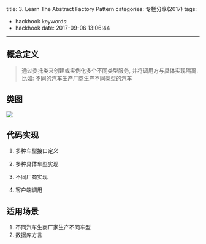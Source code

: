 title: 3. Learn The Abstract Factory Pattern
categories: 专栏分享(2017)
tags:
  - hackhook
keywords:
  - hackhook
date: 2017-09-06 13:06:44
---
## 概念定义
> 通过委托类来创建或实例化多个不同类型服务, 并将调用方与具体实现隔离. 比如: 不同的汽车生产厂商生产不同类型的汽车

## 类图
![](http://7wy48o.com1.z0.glb.clouddn.com/2017-09-06-045236.jpg)

## 代码实现
1.  多种车型接口定义
<script src="https://gist.github.com/thinklife/7b1925679db52f2d13899e8ad32a4d02.js"></script>
<script src="https://gist.github.com/thinklife/7639b0ae7082c04808020af10e60f0d1.js"></script>
2.  多种具体车型实现
<script src="https://gist.github.com/thinklife/7bc95b95d6a690a552b43c947646a84c.js"></script>
<script src="https://gist.github.com/thinklife/e887fc2cd226f17347518bc6ea30bae9.js"></script>
3.  不同厂商实现
<script src="https://gist.github.com/thinklife/0df49cf9815b60fd78908101f736176b.js"></script>
<script src="https://gist.github.com/thinklife/66ef59f32498d93150507afd9580d11d.js"></script>
4. 客户端调用
<script src="https://gist.github.com/thinklife/0d4c34be3edede83701199c4f53a22c2.js"></script>

## 适用场景
1. 不同汽车生商厂家生产不同车型
2. 数据库方言